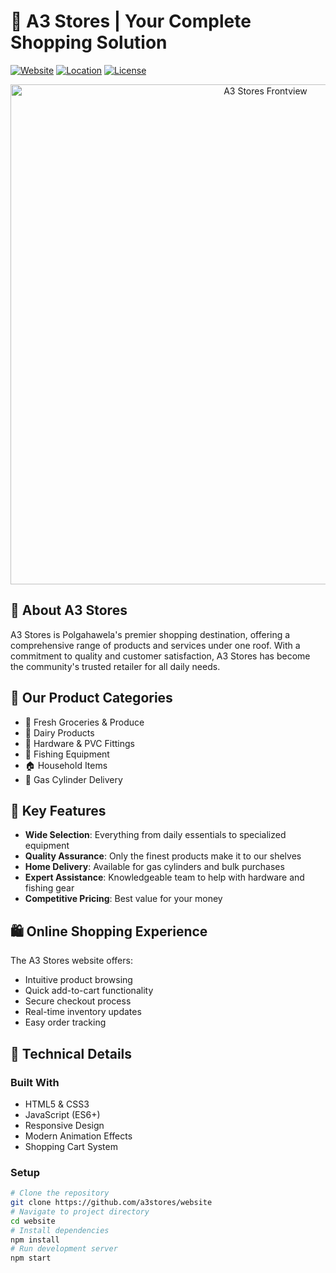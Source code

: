 # 🛒 A3 Stores | Your Complete Shopping Solution

[![Website](https://img.shields.io/badge/Website-Live-brightgreen)](https://a3stores.com) [![Location](https://img.shields.io/badge/Location-Polgahawela-blue)](#) [![License](https://img.shields.io/badge/License-MIT-yellow.svg)](LICENSE)

<p align="center">
  <img src="assets/images/hero/store-front.jpg" alt="A3 Stores Frontview" width="800"/>
</p>

## 🏪 About A3 Stores

A3 Stores is Polgahawela's premier shopping destination, offering a comprehensive range of products and services under one roof. With a commitment to quality and customer satisfaction, A3 Stores has become the community's trusted retailer for all daily needs.

## 🌟 Our Product Categories

- 🥬 Fresh Groceries & Produce
- 🥛 Dairy Products
- 🔧 Hardware & PVC Fittings
- 🎣 Fishing Equipment
- 🏠 Household Items
- 🛵 Gas Cylinder Delivery

## 💫 Key Features

- **Wide Selection**: Everything from daily essentials to specialized equipment
- **Quality Assurance**: Only the finest products make it to our shelves
- **Home Delivery**: Available for gas cylinders and bulk purchases
- **Expert Assistance**: Knowledgeable team to help with hardware and fishing gear
- **Competitive Pricing**: Best value for your money

## 🛍️ Online Shopping Experience

The A3 Stores website offers:
- Intuitive product browsing
- Quick add-to-cart functionality
- Secure checkout process
- Real-time inventory updates
- Easy order tracking

## 🚀 Technical Details

### Built With
- HTML5 & CSS3
- JavaScript (ES6+)
- Responsive Design
- Modern Animation Effects
- Shopping Cart System

### Setup
```bash
# Clone the repository
git clone https://github.com/a3stores/website
# Navigate to project directory
cd website
# Install dependencies
npm install
# Run development server
npm start
```
